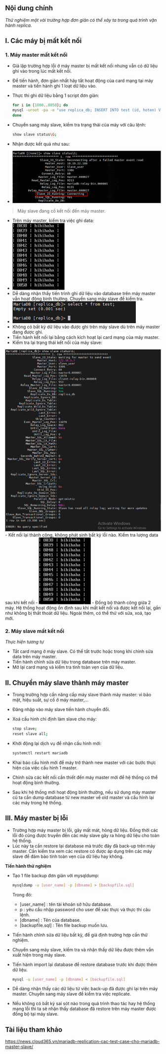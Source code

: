 ## Nội dung chính

_Thử nghiệm một vài trường hợp đơn giản có thể xảy ta trong quá trình vận hành replica._

## <a name="1" >I. Các máy bị mất kết nối</a>

### <a name="1.1" >1. Máy master mất kết nối</a>

- Giả lập trường hợp lỗi ở máy master bị mất kết nối nhưng vẫn có dữ liệu ghi vào trong lúc mất kết nối.
- Để tiến hành, đơn giản nhất hãy tắt hoạt động của card mạng tại máy master và tiến hành ghi 1 loạt dữ liệu vào.
- Thực thi ghi dữ liệu bằng 1 script đơn giản:

    ```sh
    for i in {1000..8050}; do
    mysql -uroot -pa -e "use replica_db; INSERT INTO test (id, hoten) VALUES ($i, 'hihihaha');"
    done
    ```

- Chuyển sang máy slave, kiểm tra trạng thái của máy với câu lệnh:

    ```sh
    show slave status\G;
    ```

- Nhận được kết quả như sau:

- <img src="../Images/check_master_down.png" width="">

>Máy slave đang cố kết nối đến máy master.

- Trên máy master, kiểm tra việc ghi data:
- <img src="../Images/check_write_data_master.PNG" width="">
- Dễ dàng nhận thấy tiến trình ghi dữ liệu vào database trên máy master vẫn hoạt động bình thường. Chuyển sang máy slave để kiểm tra.
- <img src="../Images/check_data_slave.PNG" width="">
- Không có bất kỳ dữ liệu vào được ghi trên máy slave dù trên máy master đang được ghi.
- Tiến hành kết nối lại bằng cách kích hoạt lại card mạng của máy master.
- Kiểm tra lại trạng thái kết nối của máy slave:
<img src="../Images/show_slave_status_G.PNG" width="600">
- Kết nối lại thành công, không phát sinh bất kỳ lỗi nào. Kiểm tra lượng data sau khi kết nối
- <img src="../Images/check_write_data_master.PNG" width="">
- Đồng bộ thành công giữa 2 máy. Hệ thống hoạt động ổn định sau khi mất kết nối và được kết nối lại, gần như không bị thất thoát dữ liệu. Ngoài thêm, có thể thử với sửa, xoá, tạo mới.

### <a name="1.2" >2. Máy slave mất kết nối</a>

_Thực hiện tương tự_

- Tắt card mạng ở máy slave. Có thể tắt trước hoặc trong khi chỉnh sửa data trên máy master.
- Tiến hành chỉnh sửa dữ liệu trong database trên máy master.
- Mở lại card mạng và kiểm tra tính toàn vẹn của dữ liệu.

## <a name="2" >II. Chuyển máy slave thành máy master</a>

- Trong trường hợp cần nâng cấp máy slave thành máy master: vì bảo mật, hiệu suất, sự cố ở máy master,...
- Đăng nhập vào máy slave tiến hành chuyển đổi.
- Xoá cấu hình chỉ định làm slave cho máy:

    ```sh
    stop slave;
    reset slave all;
    ```

- Khởi động lại dịch vụ để nhận cấu hình mới:

    ```sh
    systemctl restart mariadb
    ```

- Khai báo cấu hình mới để máy trở thành new master với các bước thực hiện của việc cấu hình 1 master.

- Chỉnh sửa các kết nối cần thiết đến máy master mới để hệ thống có thể hoạt động bình thường.

- Sau khi hệ thống mới hoạt động bình thường, nếu sử dụng máy master cũ ta cần dump database từ new master về old master và cấu hình lại các máy trong hệ thống.

## <a name="3" >III. Máy master bị lỗi</a>

- Trường hợp máy master bị lỗi, gây mất mát, hỏng dữ liệu. Đồng thời các lỗi đó cũng được truyền đến các máy slave gây ra hỏng dữ liệu cho toàn hệ thống.
- Lúc này ta cần restore lại database mà trước đây đã back-up trên máy master. Cần kiểm tra xem các restore có được áp dụng trên các máy slave để đảm bảo tính toàn vẹn của dữ liệu hay không.

**Tiến hành thử nghiệm**

- Tạo 1 file backup đơn giản với mysqldump:

    ```sh
    mysqldump -u [user_name] -p [dbname] > [backupfile.sql]
    ```

    Trong đó:
  - [user_name] : tên tài khoản sở hữu database.
  - p : yêu cầu nhập password cho user để xác thực và thực thi câu lệnh.
  - [dbname] : Tên của database.
  - [backupfile.sql] : Tên file backup muốn lưu.

- Tiến hành chỉnh sửa dữ liệu bất kỳ, để giả định trường hợp cần thử nghiệm.
- Chuyển sang máy slave, kiểm tra và nhận thấy dữ liệu được thêm vẫn xuất hiện trong máy slave.
- Tiến hành import lại database để restore database trước khi được thêm dữ liệu.

    ```sh
    mysql -u [user_name] -p [dbname] < [backupfile.sql]
    ```

- Dễ dàng nhận thấy các dữ liệu từ việc back-up đã được ghi lại trên máy master. Chuyển sang máy slave để kiểm tra việc replicate.
- Nếu không có bất kỳ sai sót nào trong quá trình thao tác hay hệ thống mạng lỗi thì ta sẽ nhận thấy database đã restore trên máy master được đồng bộ tại máy slave.

## <a name="0" >Tài liệu tham khảo</a>

<https://news.cloud365.vn/mariadb-replication-cac-test-case-cho-mariadb-master-slave/>
